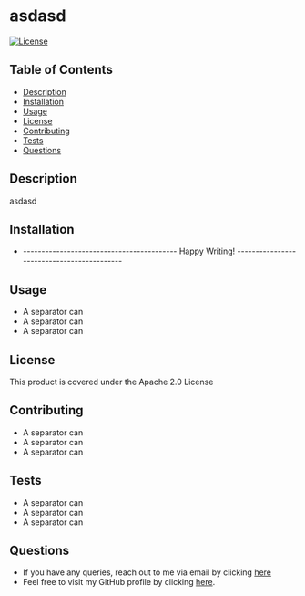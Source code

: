 # asdasd

[![License](https://img.shields.io/badge/License-Apache_2.0-blue.svg)](https://opensource.org/license/Apache-2.0)

## Table of Contents

- [Description](#description)
- [Installation](#installation)
- [Usage](#usage)
- [License](#license)
- [Contributing](#contributing)
- [Tests](#tests)
- [Questions](#questions)

## Description

asdasd

## Installation

- ------------------------------------------ Happy Writing! -------------------------------------------

## Usage

- A separator can
- A separator can
- A separator can

## License

This product is covered under the Apache 2.0 License

## Contributing

- A separator can
- A separator can
- A separator can

## Tests

- A separator can
- A separator can
- A separator can

## Questions

- If you have any queries, reach out to me via email by clicking [here](mailto:asdsad)
- Feel free to visit my GitHub profile by clicking [here](https://github.com/asdasd).
